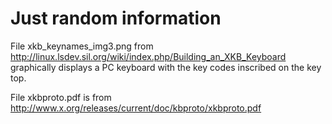 Just random information
=======================

File xkb_keynames_img3.png from http://linux.lsdev.sil.org/wiki/index.php/Building_an_XKB_Keyboard graphically displays a PC keyboard with the key codes inscribed on the key top.

File xkbproto.pdf is from http://www.x.org/releases/current/doc/kbproto/xkbproto.pdf


